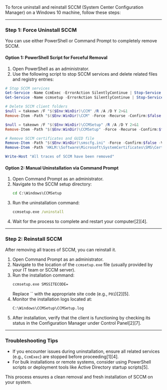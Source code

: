 To force uninstall and reinstall SCCM (System Center Configuration Manager) on a Windows 10 machine, follow these steps:

---

### **Step 1: Force Uninstall SCCM**
You can use either PowerShell or Command Prompt to completely remove SCCM.

#### **Option 1: PowerShell Script for Forceful Removal**
1. Open PowerShell as an administrator.
2. Use the following script to stop SCCM services and delete related files and registry entries:

```powershell
# Stop SCCM services
Get-Service -Name CcmExec -ErrorAction SilentlyContinue | Stop-Service -Force -Verbose
Get-Service -Name ccmsetup -ErrorAction SilentlyContinue | Stop-Service -Force -Verbose

# Delete SCCM client folders
$null = takeown /F "$($Env:WinDir)\CCM" /R /A /D Y 2>&1
Remove-Item -Path "$($Env:WinDir)\CCM" -Force -Recurse -Confirm:$false -Verbose -ErrorAction SilentlyContinue

$null = takeown /F "$($Env:WinDir)\CCMSetup" /R /A /D Y 2>&1
Remove-Item -Path "$($Env:WinDir)\CCMSetup" -Force -Recurse -Confirm:$false -Verbose -ErrorAction SilentlyContinue

# Remove SCCM certificates and GUID file
Remove-Item -Path "$($Env:WinDir)\smscfg.ini" -Force -Confirm:$false -Verbose -ErrorAction SilentlyContinue
Remove-Item -Path 'HKLM:\Software\Microsoft\SystemCertificates\SMS\Certificates\*' -Force -Confirm:$false -Verbose -ErrorAction SilentlyContinue

Write-Host "All traces of SCCM have been removed"
```

#### **Option 2: Manual Uninstallation via Command Prompt**
1. Open Command Prompt as an administrator.
2. Navigate to the SCCM setup directory:
   ```cmd
   cd C:\Windows\CCMSetup
   ```
3. Run the uninstallation command:
   ```cmd
   ccmsetup.exe /uninstall
   ```
4. Wait for the process to complete and restart your computer[2][4].

---

### **Step 2: Reinstall SCCM**
After removing all traces of SCCM, you can reinstall it.

1. Open Command Prompt as an administrator.
2. Navigate to the location of the `ccmsetup.exe` file (usually provided by your IT team or SCCM server).
3. Run the installation command:
   ```cmd
   ccmsetup.exe SMSSITECODE=
   ```
   Replace `` with the appropriate site code (e.g., `P01`)[2][5].
4. Monitor the installation logs located at:
   ```cmd
   C:\Windows\CCMSetup\CCMSetup.log
   ```
5. After installation, verify that the client is functioning by checking its status in the Configuration Manager under Control Panel[2][7].

---

### **Troubleshooting Tips**
- If you encounter issues during uninstallation, ensure all related services (e.g., `CcmExec`) are stopped before proceeding[1][4].
- For bulk installations or remote systems, consider using PowerShell scripts or deployment tools like Active Directory startup scripts[5].

This process ensures a clean removal and fresh installation of SCCM on your system.


